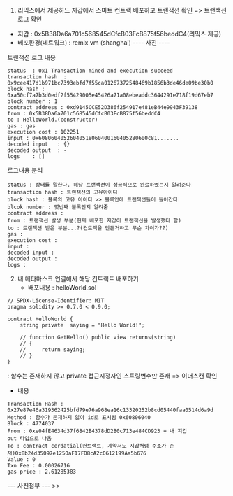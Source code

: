 1. 리믹스에서 제공하느 지갑에서 스마트 컨트랙 배포하고 트랜잭션 확인
   => 트랜잭션 로그 확인

* 지갑 : 0x5B38Da6a701c568545dCfcB03FcB875f56beddC4(리믹스 제공)
* 베포환경(네트워크) : remix vm (shanghai)
---- 사진 ----   
   
트랜잭션 로그 내용   
```
status	: 0x1 Transaction mined and execution succeed
transaction hash  : 0x9cee417d1b971bc7393ebfd7f55ca01267372548469b1856b3de46de09be30b0
block hash : 0xa50cf7a7b3d0edf2f55429005e45426a71a08ebeaddc3644291e718f19d67eb7
block number : 1
contract address : 0xd9145CCE52D386f254917e481eB44e9943F39138
from : 0x5B38Da6a701c568545dCfcB03FcB875f56beddC4
to : HelloWorld.(constructor)
gas : gas
execution cost : 102251
input : 0x60806040526040518060400160405280600c81.......
decoded input	: {}
decoded output	: - 
logs	: []
```
로그내용 분석   
```
status : 상태를 말한다. 해당 트랜잭션이 성공적으로 완료하였는지 알려준다
transaction hash : 트랜잭션의 고유아이디
block hash : 블록의 고유 아이디 >> 블록안에 트랜잭션들이 들어간다
blcok number : 몇번째 블록인지 알려줌
contract address : 
from : 트랜잭션 발생 부분(현재 배포한 지갑이 트랜잭션을 발생했다 함)
to : 트랜잭션 받은 부분...?(컨트랙을 만든거하고 무슨 차이가??)
gas :
execution cost :
input :
decoded input :
decoded output :
logs : 
```

2. 내 메타마스크 연결해서 해당 컨트랙트 배포하기
   * 배포내용 : helloWorld.sol
```
// SPDX-License-Identifier: MIT
pragma solidity >= 0.7.0 < 0.9.0;

contract HelloWorld {
    string private  saying = "Hello World!";

    // function GetHello() public view returns(string)
    // {
    //     return saying;
    // }
}
```
: 함수는 존재하지 않고 private 접근지정자인 스트링변수만 존재
   => 이더스캔 확인
* 내용
```
Transaction Hash : 0x27e87e46a319362425bfd79e76a968ea16c13320252b8cd05440faa0514d6a9d 
Method : 함수가 존재하지 않아 id로 표시됨 0x60806040
Block : 4774037
From : 0xe04fE4634d37f6842B4378dD2B0c713e484CD923 = 내 지갑
out 타입으로 나옴
To : contract cerdatial(컨트랙트, 계약서도 지갑처럼 주소가 존재)0x8b24d35097e1250aF17FD8cA2c0612199Aa5b676
Value : 0
Txn Fee : 0.00026716
gas price : 2.61285383 
```
--- 사진첨부  --- >> 
